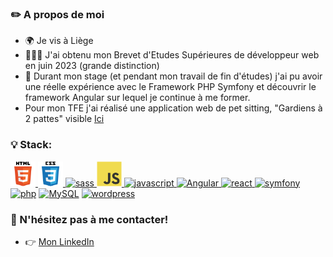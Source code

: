 ### ✏️ A propos de moi

- 🌍 Je vis à Liège
- 👨🏻‍🎓 J'ai obtenu mon Brevet d'Etudes Supérieures de développeur web en juin 2023 (grande distinction)
- 🧠 Durant mon stage (et pendant mon travail de fin d'études) j'ai pu avoir une réelle expérience avec le Framework PHP Symfony et découvrir le framework Angular sur lequel je continue à me former.
- Pour mon TFE j'ai réalisé une application web de pet sitting, "Gardiens à 2 pattes" visible [Ici](https://gardiens2pattes.be)

### :bulb: Stack:

<p>
    <a href="https://www.w3.org/html/" target="_blank"> <img src="https://raw.githubusercontent.com/devicons/devicon/master/icons/html5/html5-original-wordmark.svg" alt="html5" width="40" height="40"/> </a>
    <a href="https://www.w3schools.com/css/" target="_blank"> <img src="https://raw.githubusercontent.com/devicons/devicon/master/icons/css3/css3-original-wordmark.svg" alt="css3" width="40" height="40"/> </a>
        <a href="https://sass-lang.com/" target="_blank"> <img src="https://sass-lang.com/assets/img/logos/logo.svg" alt="sass" width="40" height="40"/> </a>
    <a href="https://developer.mozilla.org/en-US/docs/Web/JavaScript" target="_blank"> <img src="https://raw.githubusercontent.com/devicons/devicon/master/icons/javascript/javascript-original.svg" alt="javascript" width="40" height="40"/> </a>
    <a href="https://www.typescriptlang.org/" target="_blank"> <img src="https://upload.wikimedia.org/wikipedia/commons/thumb/4/4c/Typescript_logo_2020.svg/1024px-Typescript_logo_2020.svg.png" alt="javascript" width="40" height="40"/> </a>
      <a href="https://angular.io/" target="_blank"> <img src="https://upload.wikimedia.org/wikipedia/commons/thumb/c/cf/Angular_full_color_logo.svg/2048px-Angular_full_color_logo.svg.png" alt="Angular" width="40" height="40"/> </a>
      <a href="https://react.dev/" target="_blank"> <img src="https://cdn4.iconfinder.com/data/icons/logos-3/600/React.js_logo-512.png" alt="react" width="40" height="40"/> </a>
      <a href="https://symfony.com/" target="blank"><img src="https://logos-download.com/wp-content/uploads/2019/01/Symfony_Logo.png" alt="symfony" width="40" height="40"/></a>
      <a href="https://www.php.net/" target="blank"><img src="https://upload.wikimedia.org/wikipedia/commons/2/27/PHP-logo.svg" alt="php" width="40" height="40"/></a>
          <a href="https://www.mysql.com/fr/" target="blank"><img src="https://upload.wikimedia.org/wikipedia/fr/thumb/6/62/MySQL.svg/1200px-MySQL.svg.png" alt="MySQL" width="40" height="40"/></a>
      <a href="https://wordpress.com/fr/" target="blank"><img src="https://upload.wikimedia.org/wikipedia/commons/thumb/9/98/WordPress_blue_logo.svg/1200px-WordPress_blue_logo.svg.png" alt="wordpress" width="40" height="40"/></a>

### :eyes: N'hésitez pas à me contacter!

- 👉 [Mon LinkedIn](https://www.linkedin.com/in/anthonyladon/)
